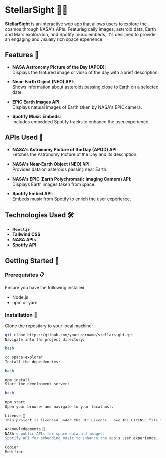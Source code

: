 
# **StellarSight** 🚀✨

**StellarSight** is an interactive web app that allows users to explore the cosmos through NASA's APIs. Featuring daily images, asteroid data, Earth and Mars exploration, and Spotify music embeds, it's designed to provide an engaging and visually rich space experience.

## **Features** 🌠

- **NASA Astronomy Picture of the Day (APOD)**:  
  Displays the featured image or video of the day with a brief description.
  
- **Near-Earth Object (NEO) API**:  
  Shows information about asteroids passing close to Earth on a selected date.

- **EPIC Earth Images API**:  
  Displays natural images of Earth taken by NASA's EPIC camera.

- **Spotify Music Embeds**:  
  Includes embedded Spotify tracks to enhance the user experience.

## **APIs Used** 🔧

- **NASA's Astronomy Picture of the Day (APOD) API**:  
  Fetches the Astronomy Picture of the Day and its description.
  
- **NASA's Near-Earth Object (NEO) API**:  
  Provides data on asteroids passing near Earth.
  
- **NASA's EPIC (Earth Polychromatic Imaging Camera) API**:  
  Displays Earth images taken from space.
  
- **Spotify Embed API**:  
  Embeds music from Spotify to enrich the user experience.

## **Technologies Used** 🛠️

- **React.js**  
- **Tailwind CSS**  
- **NASA APIs**  
- **Spotify API**

## **Getting Started** 🚀

### **Prerequisites** 📋

Ensure you have the following installed:

- Node.js
- npm or yarn

### **Installation** 🔽

Clone the repository to your local machine:

```bash
git clone https://github.com/yourusername/stellarsight.git
Navigate into the project directory:

bash

cd space-explorer
Install the dependencies:

bash

npm install
Start the development server:

bash

npm start
Open your browser and navigate to your localhost.

License 📜
This project is licensed under the MIT License - see the LICENSE file for details.

Acknowledgements 🌌
NASA's public APIs for space data and images.
Spotify API for embedding music to enhance the app's user experience.

Copier
Modifier


